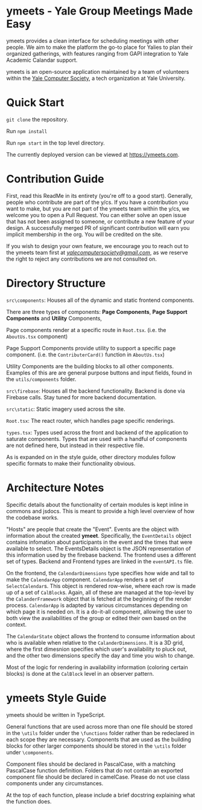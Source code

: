 # ymeets - Yale Group Meetings Made Easy
ymeets provides a clean interface for scheduling meetings with other people. We aim to make the platform the go-to place for Yalies to plan their organized gatherings, with features ranging from GAPI integration to Yale Academic Calandar support. 

ymeets is an open-source application maintained by a team of volunteers within the [Yale Computer
Society](https://github.com/YaleComputerSociety), a tech organization at Yale University.

# Quick Start
`git clone` the repository.

Run `npm install`

Run `npm start` in the top level directory.

The currently deployed version can be viewed at https://ymeets.com.

# Contribution Guide
First, read this ReadMe in its entirety (you're off to a good start). Generally, people who contribute are part of the y/cs. If you have a contribution you want to make, but you are not part of the ymeets team within the y/cs, we welcome you to open a Pull Request. You can either solve an open issue that has not been assigned to someone, or contribute a new feature of your design. A successfully merged PR of significant contribution will earn you   implicit membership in the org. You will be credited on the site. 

If you wish to design your own feature, we encourage you to reach out to the ymeets team first at *yalecomputersociety@gmail.com*, as we reserve the right to reject any contributions we are not consulted on.

# Directory Structure
`src\components`:
Houses all of the dynamic and static frontend components.

There are three types of components: **Page Components**, **Page Support Components** and **Utility** Components, 

Page components render at a specific route in `Root.tsx`. (i.e. the `AboutUs.tsx` component)

Page Support Components provide utility to support a specific page component. (i.e. the `ContributerCard()` function in `AboutUs.tsx`)

Utility Components are the building blocks to all other components. Examples of this are are general purpose buttons and input fields, found in the `utils/components` folder.

`src\firebase`:
Houses all the backend functionality. Backend is done via Firebase calls. Stay tuned for more backend documentation.

`src\static`:
Static imagery used across the site.

`Root.tsx`:
The react router, which handles page specific renderings.

`types.tsx`: Types used across the front and backend of the application to saturate components. Types that are used with a handful of components are not defined here, but instead in their respective file.

As is expanded on in the style guide, other directory modules follow specific formats to make their functionality obvious.

# Architecture Notes
Specific details about the functionality of certain modules is kept inline in commons and jsdocs. This is meant to provide a high level overview of how the codebase works.

"Hosts" are people that create the "Event". Events are the object with information about the created 
**ymeet**. Specifically, the `EventDetails` object contains infomation about participants in the event and the times that were available to select. The EventsDetails object is the JSON representation of this information used by the firebase backend. The frontend uses a different set of types. Backend and Frontend types are linked in the `eventAPI.ts` file.

On the frontend, the `CalendarDimensions` type specifies how wide and tall to make the `CalendarApp` component. `CalendarApp` renders a set of `SelectCalendar`s. This object is rendered row-wise, where each row is made up of a set of `CalBlock`s. Again, all of these are managed at the top-level by the `CalanderFramework` object that is fetched at the beginning of the render process. `CalendarApp` is adapted by various circumstances depending on which page it is needed on. It is a do-it-all component, allowing the user to both view the availabilities of the group or edited their own based on the context.

The `CalendarState` object allows the frontend to consume information about who is available when relative to the `CalanderDimensions`. It is a 3D grid, where the first dimesnion specifies which user's availability to pluck out, and the other two dimensions specify the day and time you wish to change. 

Most of the logic for rendering in availability information (coloring certain blocks)
is done at the `CalBlock` level in an observer pattern.

# ymeets Style Guide
ymeets should be written in TypeScript. 

General functions that are used across more than one file should be stored in the `\utils` folder under the `\functions` folder rather than be redeclared in each scope they are necessary. Components that are used as the building blocks for other larger components should be stored in the `\utils` folder under `\components`.

Component files should be declared in PascalCase, with a matching PascalCase function definition. Folders that do not contain an exported component file should be declared in camelCase. Please do not use class components under any circumstances.

At the top of each function, please include a brief docstring explaining what the function does.



